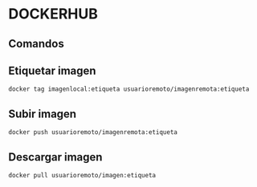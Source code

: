 # DOCKERHUB

## Comandos

## Etiquetar imagen

```
docker tag imagenlocal:etiqueta usuarioremoto/imagenremota:etiqueta
```

## Subir imagen

```
docker push usuarioremoto/imagenremota:etiqueta
```

## Descargar imagen

```
docker pull usuarioremoto/imagen:etiqueta
```
